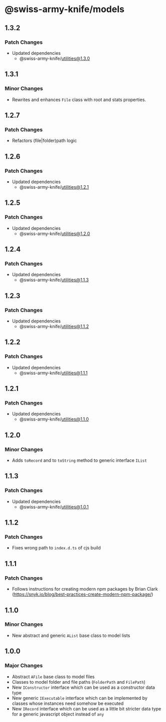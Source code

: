 # @swiss-army-knife/models

## 1.3.2

### Patch Changes

- Updated dependencies
  - @swiss-army-knife/utilities@1.3.0

## 1.3.1

### Minor Changes

- Rewrites and enhances `File` class with root and stats properties.

## 1.2.7

### Patch Changes

- Refactors (file|folder)path logic

## 1.2.6

### Patch Changes

- Updated dependencies
  - @swiss-army-knife/utilities@1.2.1

## 1.2.5

### Patch Changes

- Updated dependencies
  - @swiss-army-knife/utilities@1.2.0

## 1.2.4

### Patch Changes

- Updated dependencies
  - @swiss-army-knife/utilities@1.1.3

## 1.2.3

### Patch Changes

- Updated dependencies
  - @swiss-army-knife/utilities@1.1.2

## 1.2.2

### Patch Changes

- Updated dependencies
  - @swiss-army-knife/utilities@1.1.1

## 1.2.1

### Patch Changes

- Updated dependencies
  - @swiss-army-knife/utilities@1.1.0

## 1.2.0

### Minor Changes

- Adds `toRecord` and to `toString` method to generic interface `IList`

## 1.1.3

### Patch Changes

- Updated dependencies
  - @swiss-army-knife/utilities@1.0.1

## 1.1.2

### Patch Changes

- Fixes wrong path to `index.d.ts` of cjs build

## 1.1.1

### Patch Changes

- Follows instructions for creating modern npm packages by Brian Clark (https://snyk.io/blog/best-practices-create-modern-npm-package/)

## 1.1.0

### Minor Changes

- New abstract and generic `AList` base class to model lists

## 1.0.0

### Major Changes

- Abstract `AFile` base class to model files
- Classes to model folder and file paths (`FolderPath` and `FilePath`)
- New `IConstructor` interface which can be used as a constructor data type
- New generic `IExecutable` interface which can be implemented by classes whose instances need somehow be executed
- New `IRecord` interface which can be used as a little bit stricter data type for a generic javascript object instead of `any`
